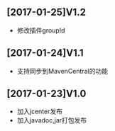 ## [2017-01-25]V1.2
* 修改插件groupId

## [2017-01-24]V1.1
* 支持同步到MavenCentral的功能

## [2017-01-23]V1.0
* 加入jcenter发布
* 加入javadoc,jar打包发布

